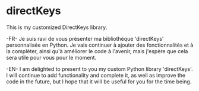 # directKeys
This is my customized DirectKeys library.

-FR-
Je suis ravi de vous présenter ma bibliothèque 'directKeys' personnalisée en Python. Je vais continuer à ajouter des fonctionnalités et à la compléter, ainsi qu'à améliorer le code à l'avenir, mais j'espère que cela sera utile pour vous pour le moment.

-EN-
I am delighted to present to you my custom Python library 'directKeys'. I will continue to add functionality and complete it, as well as improve the code in the future, but I hope that it will be useful for you for the time being.
